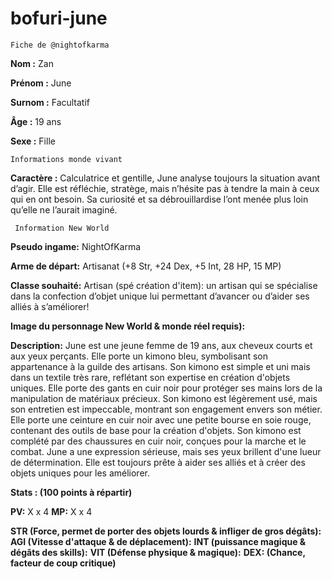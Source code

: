 # bofuri-june

```Fiche de @nightofkarma```

**__Nom :__** Zan

**__Prénom :__** June

**__Surnom :__** Facultatif

**__Âge :__** 19 ans

**__Sexe :__** Fille


```Informations monde vivant```

**__Caractère :__** Calculatrice et gentille, June analyse toujours la situation avant d’agir. 
Elle est réfléchie, stratège, mais n’hésite pas à tendre la main à ceux qui en ont besoin. Sa curiosité et sa 
débrouillardise l’ont menée plus loin qu’elle ne l’aurait imaginé.


``` Information New World```

**__Pseudo ingame:__** NightOfKarma

**__Arme de départ:__** Artisanat (+8 Str, +24 Dex, +5 Int, 28 HP, 15 MP)

**__Classe souhaité:__** Artisan (spé création d'item): un artisan qui se spécialise dans la confection d’objet unique 
lui permettant d’avancer ou d’aider ses alliés à s’améliorer!

**__Image du personnage New World & monde réel requis):__**

**__Description:__** June est une jeune femme de 19 ans, aux cheveux courts et aux yeux perçants. Elle porte un
kimono bleu, symbolisant son appartenance à la guilde des artisans. Son kimono est simple et uni mais dans un textile très rare, 
reflétant son expertise en création d'objets uniques. Elle porte des gants en cuir noir pour protéger ses mains lors de la manipulation 
de matériaux précieux. Son kimono est légèrement usé, mais son entretien est impeccable, montrant son engagement envers son métier. 
Elle porte une ceinture en cuir noir avec une petite bourse en soie rouge, contenant des outils de base pour la création d'objets. Son kimono est
complété par des chaussures en cuir noir, conçues pour la marche et le combat. June a une expression sérieuse,
mais ses yeux brillent d'une lueur de détermination. Elle est toujours prête à aider ses alliés et à créer des
objets uniques pour les améliorer.

**__Stats : (100 points à répartir)__**

**PV:** X x 4
**MP:** X x 4

**STR (Force, permet de porter des objets lourds & infliger de gros dégâts):**
**AGI (Vitesse d'attaque & de déplacement):**
**INT (puissance magique & dégâts des skills):**
**VIT (Défense physique & magique):**
**DEX: (Chance, facteur de coup critique)**
``` ```